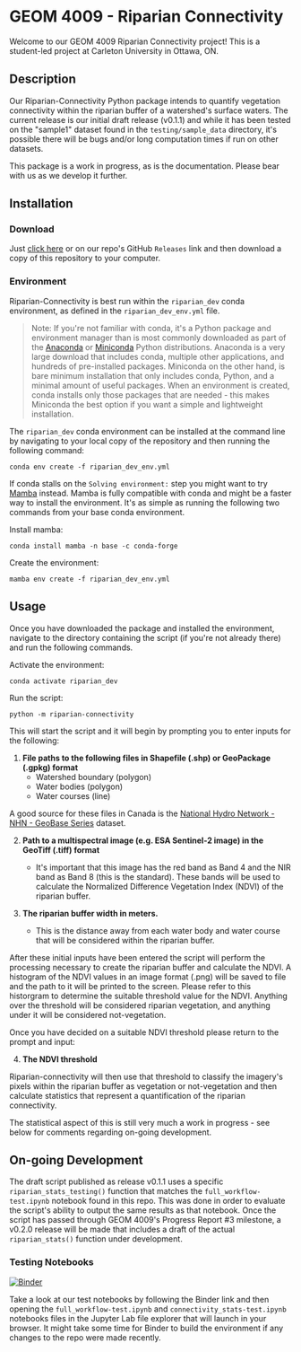 # GEOM 4009 - Riparian Connectivity

Welcome to our GEOM 4009 Riparian Connectivity project! This is a student-led project at Carleton University in Ottawa, ON.

## Description

Our Riparian-Connectivity Python package intends to quantify vegetation connectivity within the riparian buffer of a watershed's surface waters. The current release is our initial draft release (v0.1.1) and while it has been tested on the "sample1" dataset found in the `testing/sample_data` directory, it's possible there will be bugs and/or long computation times if run on other datasets.

This package is a work in progress, as is the documentation. Please bear with us as we develop it further.

## Installation

### Download

Just [click here](https://github.com/GEOM4009-riparian-connectivity/riparian-connectivity-public/releases) or on our repo's GitHub `Releases` link and then download a copy of this repository to your computer.

### Environment

Riparian-Connectivity is best run within the `riparian_dev` conda environment, as defined in the `riparian_dev_env.yml` file.

>Note: If you're not familiar with conda, it's a Python package and environment manager than is most commonly downloaded as part of the [Anaconda](https://www.anaconda.com/) or [Miniconda](https://docs.conda.io/en/latest/miniconda.html) Python distributions. Anaconda is a very large download that includes conda, multiple other applications, and hundreds of pre-installed packages. Miniconda on the other hand, is bare minimum installation that only includes conda, Python, and a minimal amount of useful packages. When an environment is created, conda installs only those packages that are needed - this makes Miniconda the best option if you want a simple and lightweight installation.


The `riparian_dev` conda environment can be installed at the command line by navigating to your local copy of the repository and then running the following command:

```
conda env create -f riparian_dev_env.yml
```

If conda stalls on the `Solving environment:` step you might want to try [Mamba](https://mamba.readthedocs.io/en/latest/index.html) instead. Mamba is fully compatible with conda and might be a faster way to install the environment. It's as simple as running the following two commands from your base conda environment.

Install mamba:
```
conda install mamba -n base -c conda-forge
```

Create the environment:
```
mamba env create -f riparian_dev_env.yml
```

## Usage

Once you have downloaded the package and installed the environment, navigate to the directory containing the script (if you're not already there) and run the following commands.

Activate the environment:

```
conda activate riparian_dev
```

Run the script:

```
python -m riparian-connectivity
```

 This will start the script and it will begin by prompting you to enter inputs for the following:

1. **File paths to the following files in Shapefile (.shp) or GeoPackage (.gpkg) format**
	- Watershed boundary (polygon)
	- Water bodies (polygon)
	- Water courses (line)

 A good source for these files in Canada is the [National Hydro Network - NHN - GeoBase Series](https://open.canada.ca/data/en/dataset/a4b190fe-e090-4e6d-881e-b87956c07977) dataset.

2. **Path to a multispectral image (e.g. ESA Sentinel-2 image) in the GeoTiff (.tiff) format** 
	- It's important that this image has the red band as Band 4 and the NIR band as Band 8 (this is the standard). These bands will be used to calculate the Normalized Difference Vegetation Index (NDVI) of the riparian buffer.

3. **The riparian buffer width in meters.**
	- This is the distance away from each water body and water course that will be considered  within the riparian buffer.

 After these initial inputs have been entered the script will perform the  processing necessary to create the riparian buffer and calculate the NDVI. A  histogram of the NDVI values in an image format (.png) will be saved to file  and the path to it will be printed to the screen. Please refer to this  historgram to determine the suitable threshold value for the NDVI. Anything  over the threshold will be considered riparian vegetation, and anything  under it will be considered not-vegetation.

 Once you have decided on a suitable NDVI threshold please return to the prompt and input:

4. **The NDVI threshold**

Riparian-connectivity will then use that threshold to classify the imagery's pixels within the riparian buffer as vegetation or not-vegetation and then calculate statistics that represent a quantification of the riparian connectivity.

The statistical aspect of this is still very much a work in progress - see below for comments regarding on-going development.


## On-going Development

The draft script published as release v0.1.1 uses a specific `riparian_stats_testing()` function that matches the `full_workflow-test.ipynb` notebook found in this repo. This was done in order to evaluate the script's ability to output the same results as that notebook. Once the script has passed through GEOM 4009's Progress Report #3 milestone, a v0.2.0 release will be made that includes a draft of the actual `riparian_stats()` function under development.



### Testing Notebooks

[![Binder](https://mybinder.org/badge_logo.svg)](https://mybinder.org/v2/gh/GEOM4009-riparian-connectivity/riparian-connectivity-public/HEAD)

Take a look at our test notebooks by following the Binder link and then opening the `full_workflow-test.ipynb` and `connectivity_stats-test.ipynb` notebooks files in the Jupyter Lab file explorer that will launch in your browser. It might take some time for Binder to build the environment if any changes to the repo were made recently.



